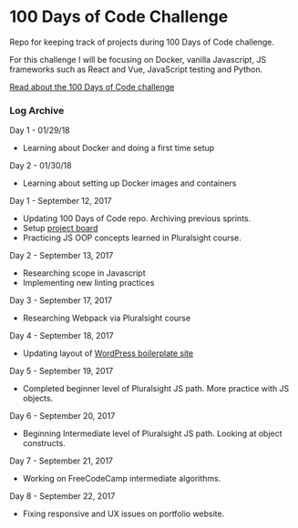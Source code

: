 # 100 Days of Code Challenge

Repo for keeping track of projects during 100 Days of Code challenge.

For this challenge I will be focusing on Docker, vanilla Javascript, JS frameworks such as React and Vue, JavaScript testing and Python.

[Read about the 100 Days of Code challenge](https://medium.freecodecamp.com/join-the-100daysofcode-556ddb4579e4)

### Log Archive
Day 1 - 01/29/18
* Learning about Docker and doing a first time setup

Day 2 - 01/30/18
* Learning about setting up Docker images and containers

Day 1 - September 12, 2017
* Updating 100 Days of Code repo. Archiving previous sprints.
* Setup [project board](https://github.com/bill742/100DaysOfCode/projects/1)
* Practicing JS OOP concepts learned in Pluralsight course.

Day 2 - September 13, 2017
* Researching scope in Javascript
* Implementing new linting practices

Day 3 - September 17, 2017
* Researching Webpack via Pluralsight course

Day 4 - September 18, 2017
* Updating layout of [WordPress boilerplate site](https://github.com/bill742/boilerplate-wordpress)

Day 5 - September 19, 2017
* Completed beginner level of Pluralsight JS path. More practice with JS objects.

Day 6 - September 20, 2017
* Beginning Intermediate level of Pluralsight JS path. Looking at object constructs.

Day 7 - September 21, 2017
* Working on FreeCodeCamp intermediate algorithms.

Day 8 - September 22, 2017
* Fixing responsive and UX issues on portfolio website.
